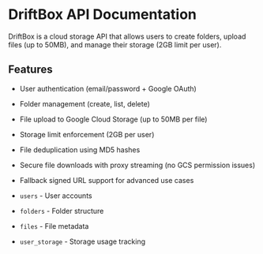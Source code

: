 # DriftBox API Documentation

DriftBox is a cloud storage API that allows users to create folders, upload files (up to 50MB), and manage their storage (2GB limit per user).

## Features

- User authentication (email/password + Google OAuth)
- Folder management (create, list, delete)
- File upload to Google Cloud Storage (up to 50MB per file)
- Storage limit enforcement (2GB per user)
- File deduplication using MD5 hashes
- Secure file downloads with proxy streaming (no GCS permission issues)
- Fallback signed URL support for advanced use cases


- `users` - User accounts
- `folders` - Folder structure
- `files` - File metadata
- `user_storage` - Storage usage tracking
